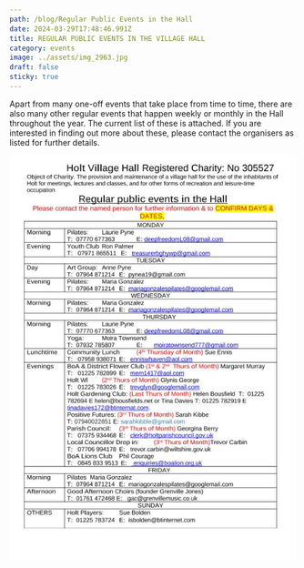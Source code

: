 ```yaml
---
path: /blog/Regular Public Events in the Hall
date: 2024-03-29T17:48:46.991Z
title: REGULAR PUBLIC EVENTS IN THE VILLAGE HALL
category: events
image: ../assets/img_2963.jpg
draft: false
sticky: true
---
```

Apart from many one-off events that take place from time to time, there are also many other regular events that happen weekly or monthly in the Hall throughout the year.  The current list of these is attached.  If you are interested in finding out more about these, please contact the organisers as listed for further details.

![](../assets/vh1.jpg)
